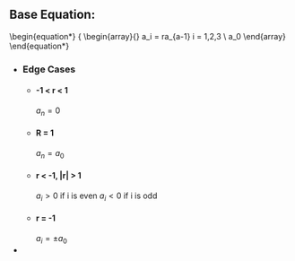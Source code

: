 ## Base Equation:
\begin{equation*}
\{
\begin{array}{}
    a_i = ra_{a-1}       i = 1,2,3 \\
    a_0
\end{array}
\end{equation*}
- ### Edge Cases
	- #### -1 < r < 1
	  $a_n = 0$
	- #### R = 1
	  $a_n = a_0$
	- #### r < -1, |r| > 1
	  $a_i > 0$ if i is even
	  $a_i < 0$ if i is odd
	- #### r = -1
	  $a_i = \pm a_0$
-